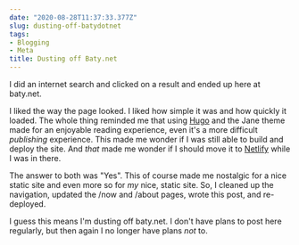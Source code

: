 ```yaml
---
date: "2020-08-28T11:37:33.377Z"
slug: dusting-off-batydotnet
tags:
- Blogging
- Meta
title: Dusting off Baty.net
---
```


I did an internet search and clicked on a result and ended up here at baty.net.

I liked the way the page looked. I liked how simple it was and how quickly it loaded. The whole thing reminded me that using [Hugo](https://gohugo.io) and the Jane theme made for an enjoyable reading experience, even it's a more difficult _publishing_ experience. This made me wonder if I was still able to build and deploy the site. And _that_ made me wonder if I should move it to [Netlify](https://netlify.com) while I was in there.

The answer to both was "Yes". This of course made me nostalgic for a nice static site and even more so for _my_ nice, static site. So, I cleaned up the navigation, updated the /now and /about pages, wrote this post, and re-deployed.

I guess this means I'm dusting off baty.net. I don't have plans to post here regularly, but then again I no longer have plans _not_ to.
